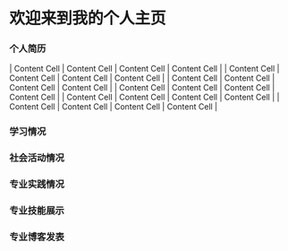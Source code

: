 # 欢迎来到我的个人主页


### 个人简历



| Content Cell  | Content Cell  | Content Cell  | Content Cell  |
| Content Cell  | Content Cell  | Content Cell  | Content Cell  |
| Content Cell  | Content Cell  | Content Cell  | Content Cell  |
| Content Cell  | Content Cell  | Content Cell  | Content Cell  |
| Content Cell  | Content Cell  | Content Cell  | Content Cell  |
| Content Cell  | Content Cell  | Content Cell  | Content Cell  |

### 学习情况 
### 社会活动情况
### 专业实践情况
### 专业技能展示
### 专业博客发表



